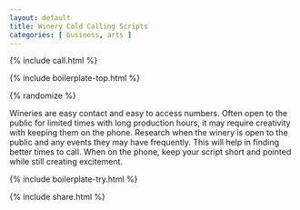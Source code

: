 ```yaml
---
layout: default
title: Winery Cold Calling Scripts
categories: [ business, arts ]
---
```


{% include call.html %}

{% include boilerplate-top.html %}


{% randomize %}

Wineries are easy contact and easy to access numbers. Often open to the public for limited times with long production hours, it may require creativity with keeping them on the phone. Research when the winery is open to the public and any events they may have frequently. This will help in finding better times to call. When on the phone, keep your script short and pointed while still creating excitement.

{% include boilerplate-try.html %}

{% include share.html %}